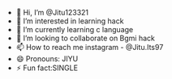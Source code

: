 - 👋 Hi, I’m @Jitu123321
- 👀 I’m interested in learning hack
- 🌱 I’m currently learning c language
- 💞️ I’m looking to collaborate on Bgmi hack
- 📫 How to reach me instagram - @Jitu.Its97
- 😄 Pronouns: JIYU
- ⚡ Fun fact:SINGLE

<!---
Jitu123321/Jitu123321 is a ✨ special ✨ repository because its `README.md` (this file) appears on your GitHub profile.
You can click the Preview link to take a look at your changes.
--->
